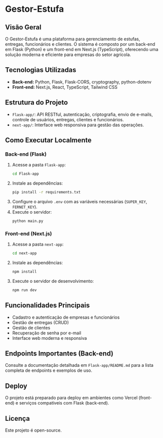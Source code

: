 
# Gestor-Estufa

## Visão Geral
O Gestor-Estufa é uma plataforma para gerenciamento de estufas, entregas, funcionários e clientes. O sistema é composto por um back-end em Flask (Python) e um front-end em Next.js (TypeScript), oferecendo uma solução moderna e eficiente para empresas do setor agrícola.

## Tecnologias Utilizadas
- **Back-end:** Python, Flask, Flask-CORS, cryptography, python-dotenv
- **Front-end:** Next.js, React, TypeScript, Tailwind CSS

## Estrutura do Projeto
- `Flask-app/`: API RESTful, autenticação, criptografia, envio de e-mails, controle de usuários, entregas, clientes e funcionários.
- `next-app/`: Interface web responsiva para gestão das operações.

## Como Executar Localmente
### Back-end (Flask)
1. Acesse a pasta `Flask-app`:
   ```bash
   cd Flask-app
   ```
2. Instale as dependências:
   ```bash
   pip install -r requirements.txt
   ```
3. Configure o arquivo `.env` com as variáveis necessárias (`SUPER_KEY`, `FERNET_KEY`).
4. Execute o servidor:
   ```bash
   python main.py
   ```

### Front-end (Next.js)
1. Acesse a pasta `next-app`:
   ```bash
   cd next-app
   ```
2. Instale as dependências:
   ```bash
   npm install
   ```
3. Execute o servidor de desenvolvimento:
   ```bash
   npm run dev
   ```

## Funcionalidades Principais
- Cadastro e autenticação de empresas e funcionários
- Gestão de entregas (CRUD)
- Gestão de clientes
- Recuperação de senha por e-mail
- Interface web moderna e responsiva

## Endpoints Importantes (Back-end)
Consulte a documentação detalhada em `Flask-app/README.md` para a lista completa de endpoints e exemplos de uso.

## Deploy
O projeto está preparado para deploy em ambientes como Vercel (front-end) e serviços compatíveis com Flask (back-end).


## Licença
Este projeto é open-source.
